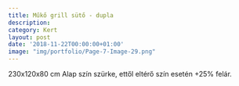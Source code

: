 ```yaml
---
title: Műkő grill sütő - dupla
description:
category: Kert
layout: post
date: '2018-11-22T00:00:00+01:00'
image: "img/portfolio/Page-7-Image-29.png"
---
```

230x120x80 cm
Alap szín szürke, ettől
eltérő szín esetén
+25% felár.
